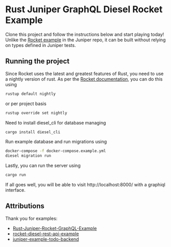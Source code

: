 # Rust Juniper GraphQL Diesel Rocket Example

Clone this project and follow the instructions below and start playing today! 
Unlike the [Rocket example](https://github.com/graphql-rust/juniper/blob/master/juniper_rocket/examples/rocket_server.rs) in the Juniper repo, it can be built without relying on types defined in Juniper tests.

## Running the project

Since Rocket uses the latest and greatest features of Rust, you need to use a nightly version of rust. 
As per the [Rocket documentation](https://rocket.rs/guide/getting-started/), you can do this using

```bash
rustup default nightly
```

or per project basis

```bash
rustup override set nightly
```

Need to install diesel_cli for database managing

```bash
cargo install diesel_cli
```

Run example database and run migrations using

```bash
docker-compose -f docker-compose.example.yml
diesel migration run
```

Lastly, you can run the server using

```bash
cargo run
```

If all goes well, you will be able to visit http://localhost:8000/ with a graphiql interface.



## Attributions


Thank you for examples:

* [Rust-Juniper-Rocket-GraphQL-Example](https://github.com/martimatix/Rust-Juniper-Rocket-GraphQL-Example)
* [rocket-diesel-rest-api-example](https://github.com/sean3z/rocket-diesel-rest-api-example)
* [juniper-example-todo-backend](https://github.com/mhallin/juniper-example-todo-backend)
